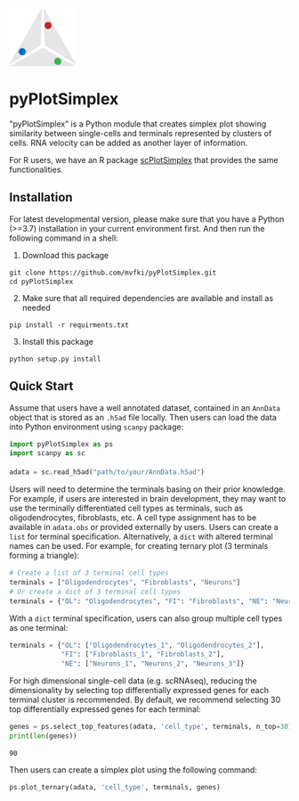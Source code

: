 <img src="https://github.com/mvfki/scPlotSimplex/raw/main/man/figures/logo.png" width="120">

# pyPlotSimplex

"pyPlotSimplex" is a Python module that creates simplex plot showing similarity between single-cells and terminals represented by clusters of cells.
RNA velocity can be added as another layer of information.

For R users, we have an R package [scPlotSimplex](https://github.com/mvfki/scPlotSimplex) that provides the same functionalities.

## Installation

For latest developmental version, please make sure that you have a Python (>=3.7) installation in your current environment first. And then run the following command in a shell:

1. Download this package

```shell
git clone https://github.com/mvfki/pyPlotSimplex.git
cd pyPlotSimplex
```

2. Make sure that all required dependencies are available and install as needed

```shell
pip install -r requirments.txt
```

3. Install this package

```shell
python setup.py install
```

## Quick Start

Assume that users have a well annotated dataset, contained in an `AnnData` object that is stored as an `.h5ad` file locally. Then users can load the data into Python environment using `scanpy` package:

```python
import pyPlotSimplex as ps
import scanpy as sc

adata = sc.read_h5ad("path/to/your/AnnData.h5ad")
```

Users will need to determine the terminals basing on their prior knowledge. For example, if users are interested in brain development, they may want to use the terminally differentiated cell types as terminals, such as oligodendrocytes, fibroblasts, etc. A cell type assignment has to be available in `adata.obs` or provided externally by users. Users can create a `list` for terminal specification. Alternatively, a `dict` with altered terminal names can be used. For example, for creating ternary plot (3 terminals forming a triangle):

```python
# Create a list of 3 terminal cell types
terminals = ["Oligodendrocytes", "Fibroblasts", "Neurons"]
# Or create a dict of 3 terminal cell types
terminals = {"OL": "Oligodendrocytes", "FI": "Fibroblasts", "NE": "Neurons"}
```

With a `dict` terminal specification, users can also group multiple cell types as one terminal:

```python
terminals = {"OL": ["Oligodendrocytes_1", "Oligodendrocytes_2"],
             "FI": ["Fibroblasts_1", "Fibroblasts_2"],
             "NE": ["Neurons_1", "Neurons_2", "Neurons_3"]}
```

For high dimensional single-cell data (e.g. scRNAseq), reducing the dimensionality by selecting top differentially expressed genes for each terminal cluster is recommended. By default, we recommend selecting 30 top differentially expressed genes for each terminal:

```python
genes = ps.select_top_features(adata, 'cell_type', terminals, n_top=30)
print(len(genes))
```

```
90
```

Then users can create a simplex plot using the following command:

```python
ps.plot_ternary(adata, 'cell_type', terminals, genes)
```
